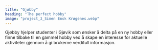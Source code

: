 ```yaml
---
title: "Gjøbby"
heading: "The perfect hobby"
image: "project_3_Simen Enok Krøgenes.webp"
---
```


Gjøbby hjelper studenter i Gjøvik som ønsker å delta på en ny hobby eller finne tilbake til en gammel hobby ved å skape en interesse for aktuelle aktiviteter gjennom å gi brukerne verdifull informasjon.
